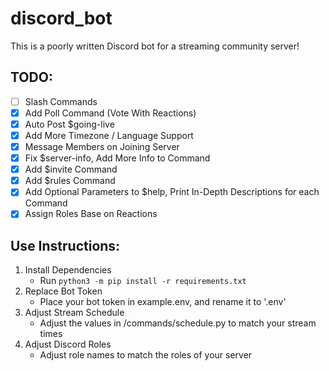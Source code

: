 # discord_bot
This is a poorly written Discord bot for a streaming community server!

## TODO:
-   [ ] Slash Commands
-	[X] Add Poll Command (Vote With Reactions)
-   [X] Auto Post $going-live
-   [X] Add More Timezone / Language Support
-   [X] Message Members on Joining Server
-   [X] Fix $server-info, Add More Info to Command
-   [X] Add $invite Command
-	[X] Add $rules Command
-	[X] Add Optional Parameters to $help, Print In-Depth Descriptions for each Command
-	[X] Assign Roles Base on Reactions

## Use Instructions:
1. Install Dependencies
	- Run `python3 -m pip install -r requirements.txt`
2. Replace Bot Token
	- Place your bot token in example.env, and rename it to '.env'
3. Adjust Stream Schedule
	- Adjust the values in /commands/schedule.py to match your stream times
4. Adjust Discord Roles
	- Adjust role names to match the roles of your server
